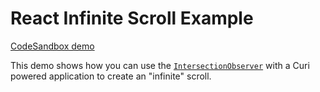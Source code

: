 # React Infinite Scroll Example

[CodeSandbox demo](https://codesandbox.io/s/github/pshrmn/curi/tree/master/examples/react/infinite)

This demo shows how you can use the [`IntersectionObserver`](https://developer.mozilla.org/en-US/docs/Web/API/Intersection_Observer_API) with a Curi powered application to create an "infinite" scroll.

